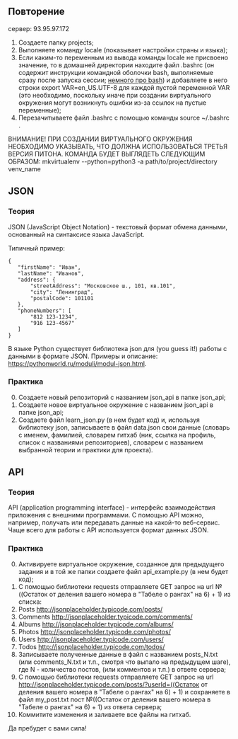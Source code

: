 ## Повторение

сервер: 93.95.97.172

1. Создаете папку projects;
2. Выполняете команду locale (показывает настройки страны и языка);
3. Если каким-то переменным из вывода команды locale не присвоено значение, то в домашней директории находите файл .bashrc (он содержит инструкции командной оболочки bash, выполняемые сразу после запуска сессии; [немного про bash](https://habrahabr.ru/post/47163/)) и добавляете в него строки export VAR=en_US.UTF-8 для каждой пустой переменной VAR (это необходимо, поскольку иначе при создании виртуального окружения могут возникнуть ошибки из-за ссылок на пустые переменные);
4. Перезачитываете файл .bashrc с помощью команды source ~/.bashrc .

ВНИМАНИЕ! ПРИ СОЗДАНИИ ВИРТУАЛЬНОГО ОКРУЖЕНИЯ НЕОБХОДИМО УКАЗЫВАТЬ, ЧТО ДОЛЖНА ИСПОЛЬЗОВАТЬСЯ ТРЕТЬЯ ВЕРСИЯ ПИТОНА. КОМАНДА БУДЕТ ВЫГЛЯДЕТЬ СЛЕДУЮЩИМ ОБРАЗОМ: mkvirtualenv --python=python3 -a path/to/project/directory venv_name 

## JSON

### Теория

JSON (JavaScript Object Notation) - текстовый формат обмена данными, основанный на синтаксисе языка JavaScript.

Типичный пример:

~~~~
{
   "firstName": "Иван",
   "lastName": "Иванов",
   "address": {
       "streetAddress": "Московское ш., 101, кв.101",
       "city": "Ленинград",
       "postalCode": 101101
   },
   "phoneNumbers": [
       "812 123-1234",
       "916 123-4567"
   ]
}
~~~~

В языке Python существует библиотека json для (you guess it!) работы с данными в формате JSON. Примеры и описание: https://pythonworld.ru/moduli/modul-json.html.

### Практика

0. Создаете новый репозиторий с названием json_api в папке json_api;
1. Создаете новое виртуальное окружение с названием json_api в папке json_api;
2. Создаете файл learn_json.py (в нем будет код) и, используя библиотеку json, записываете в файл data.json свои данные (словарь с именем, фамилией, словарем гитхаб (ник, ссылка на профиль, список с названиями репозиториев), словарем с названием выбранной теории и практики для проекта). 

## API

### Теория

API (application programming interface) - интерфейс взаимодействия приложения с внешними программами. С помощью API можно, например, получать или передавать данные на какой-то веб-сервис. Чаще всего для работы с API используется формат данных JSON.

### Практика

0. Активируете виртуальное окружение, созданное для предыдущего задания и в той же папки создаете файл api_example.py (в нем будет код);
1. С помощью библиотеки requests отправляете GET запрос на url №((Остаток от деления вашего номера в "Табеле о рангах" на 6) + 1) из списка:
  1. Posts http://jsonplaceholder.typicode.com/posts/
  2. Comments http://jsonplaceholder.typicode.com/comments/
  3. Albums http://jsonplaceholder.typicode.com/albums/
  4. Photos http://jsonplaceholder.typicode.com/photos/
  5. Users http://jsonplaceholder.typicode.com/users/
  6. Todos http://jsonplaceholder.typicode.com/todos/
2. Записываете полученные данные в файл с названием posts_N.txt (или comments_N.txt и т.п., смотря что выпало на предыдущем шаге), где N - количество постов, (или комментов и т.п.) в ответе сервера;
3. С помощью библиотеки requests отправляете GET запрос на url http://jsonplaceholder.typicode.com/posts/?userId=((Остаток от деления вашего номера в "Табеле о рангах" на 6) + 1) и сохраняете в файл my_post.txt пост №((Остаток от деления вашего номера в "Табеле о рангах" на 6) + 1) из ответа сервера;
4. Коммитите изменения и заливаете все файлы на гитхаб. 

Да пребудет с вами сила!
